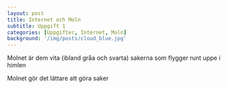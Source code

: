 ```yaml
---
layout: post
title: Internet och Moln
subtitle: Uppgift 1
categories: [Uppgifter, Internet, Moln]
background: '/img/posts/cloud_blue.jpg'
---
```

Molnet är dem vita (ibland gråa och svarta) sakerna som flygger runt uppe i himlen

Molnet gör det lättare att göra saker

